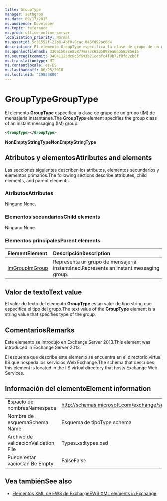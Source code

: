 ```yaml
---
title: GroupType
manager: sethgros
ms.date: 09/17/2015
ms.audience: Developer
ms.topic: reference
ms.prod: office-online-server
localization_priority: Normal
ms.assetid: 5c31552f-22b8-4bf0-8cac-046fd92ac0d4
description: El elemento GroupType especifica la clase de grupo de un grupo (IM) de mensajería instantánea.
ms.openlocfilehash: 330a1567ce85877ba73c6205898ea66b59585e16
ms.sourcegitcommit: 34041125dc8c5f993b21cebfc4f8b72f0fd2cb6f
ms.translationtype: MT
ms.contentlocale: es-ES
ms.lasthandoff: 06/25/2018
ms.locfileid: "19835800"
---
```

# <a name="grouptype"></a><span data-ttu-id="83ddb-103">GroupType</span><span class="sxs-lookup"><span data-stu-id="83ddb-103">GroupType</span></span>

<span data-ttu-id="83ddb-104">El elemento **GroupType** especifica la clase de grupo de un grupo (IM) de mensajería instantánea.</span><span class="sxs-lookup"><span data-stu-id="83ddb-104">The **GroupType** element specifies the group class of an instant messaging (IM) group.</span></span> 
  
```XML
<GroupType></GroupType>
```

 <span data-ttu-id="83ddb-105">**NonEmptyStringType**</span><span class="sxs-lookup"><span data-stu-id="83ddb-105">**NonEmptyStringType**</span></span>
## <a name="attributes-and-elements"></a><span data-ttu-id="83ddb-106">Atributos y elementos</span><span class="sxs-lookup"><span data-stu-id="83ddb-106">Attributes and elements</span></span>

<span data-ttu-id="83ddb-107">Las secciones siguientes describen los atributos, elementos secundarios y elementos primarios.</span><span class="sxs-lookup"><span data-stu-id="83ddb-107">The following sections describe attributes, child elements, and parent elements.</span></span>
  
### <a name="attributes"></a><span data-ttu-id="83ddb-108">Atributos</span><span class="sxs-lookup"><span data-stu-id="83ddb-108">Attributes</span></span>

<span data-ttu-id="83ddb-109">Ninguno.</span><span class="sxs-lookup"><span data-stu-id="83ddb-109">None.</span></span>
  
### <a name="child-elements"></a><span data-ttu-id="83ddb-110">Elementos secundarios</span><span class="sxs-lookup"><span data-stu-id="83ddb-110">Child elements</span></span>

<span data-ttu-id="83ddb-111">Ninguno.</span><span class="sxs-lookup"><span data-stu-id="83ddb-111">None.</span></span>
  
### <a name="parent-elements"></a><span data-ttu-id="83ddb-112">Elementos principales</span><span class="sxs-lookup"><span data-stu-id="83ddb-112">Parent elements</span></span>

|<span data-ttu-id="83ddb-113">**Element**</span><span class="sxs-lookup"><span data-stu-id="83ddb-113">**Element**</span></span>|<span data-ttu-id="83ddb-114">**Descripción**</span><span class="sxs-lookup"><span data-stu-id="83ddb-114">**Description**</span></span>|
|:-----|:-----|
|[<span data-ttu-id="83ddb-115">ImGroup</span><span class="sxs-lookup"><span data-stu-id="83ddb-115">ImGroup</span></span>](imgroup.md) <br/> |<span data-ttu-id="83ddb-116">Representa un grupo de mensajería instantáneo.</span><span class="sxs-lookup"><span data-stu-id="83ddb-116">Represents an instant messaging group.</span></span>  <br/> |
   
## <a name="text-value"></a><span data-ttu-id="83ddb-117">Valor de texto</span><span class="sxs-lookup"><span data-stu-id="83ddb-117">Text value</span></span>

<span data-ttu-id="83ddb-118">El valor de texto del elemento **GroupType** es un valor de tipo string que especifica el tipo del grupo.</span><span class="sxs-lookup"><span data-stu-id="83ddb-118">The text value of the **GroupType** element is a string value that specifies type of the group.</span></span> 
  
## <a name="remarks"></a><span data-ttu-id="83ddb-119">Comentarios</span><span class="sxs-lookup"><span data-stu-id="83ddb-119">Remarks</span></span>

<span data-ttu-id="83ddb-120">Este elemento se introdujo en Exchange Server 2013.</span><span class="sxs-lookup"><span data-stu-id="83ddb-120">This element was introduced in Exchange Server 2013.</span></span>
  
<span data-ttu-id="83ddb-121">El esquema que describe este elemento se encuentra en el directorio virtual IIS que hospeda los servicios Web Exchange.</span><span class="sxs-lookup"><span data-stu-id="83ddb-121">The schema that describes this element is located in the IIS virtual directory that hosts Exchange Web Services.</span></span>
  
## <a name="element-information"></a><span data-ttu-id="83ddb-122">Información del elemento</span><span class="sxs-lookup"><span data-stu-id="83ddb-122">Element information</span></span>

|||
|:-----|:-----|
|<span data-ttu-id="83ddb-123">Espacio de nombres</span><span class="sxs-lookup"><span data-stu-id="83ddb-123">Namespace</span></span>  <br/> |http://schemas.microsoft.com/exchange/services/2006/types  <br/> |
|<span data-ttu-id="83ddb-124">Nombre de esquema</span><span class="sxs-lookup"><span data-stu-id="83ddb-124">Schema Name</span></span>  <br/> |<span data-ttu-id="83ddb-125">Esquema de tipo</span><span class="sxs-lookup"><span data-stu-id="83ddb-125">Type schema</span></span>  <br/> |
|<span data-ttu-id="83ddb-126">Archivo de validación</span><span class="sxs-lookup"><span data-stu-id="83ddb-126">Validation File</span></span>  <br/> |<span data-ttu-id="83ddb-127">Types.xsd</span><span class="sxs-lookup"><span data-stu-id="83ddb-127">types.xsd</span></span>  <br/> |
|<span data-ttu-id="83ddb-128">Puede estar vacío</span><span class="sxs-lookup"><span data-stu-id="83ddb-128">Can Be Empty</span></span>  <br/> |<span data-ttu-id="83ddb-129">False</span><span class="sxs-lookup"><span data-stu-id="83ddb-129">False</span></span>  <br/> |
   
## <a name="see-also"></a><span data-ttu-id="83ddb-130">Vea también</span><span class="sxs-lookup"><span data-stu-id="83ddb-130">See also</span></span>



- [<span data-ttu-id="83ddb-131">Elementos XML de EWS de Exchange</span><span class="sxs-lookup"><span data-stu-id="83ddb-131">EWS XML elements in Exchange</span></span>](ews-xml-elements-in-exchange.md)

